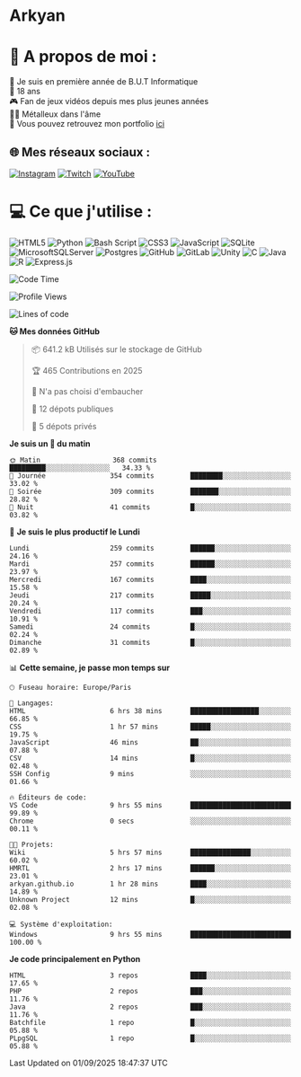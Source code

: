 # Arkyan
 # 💫 A propos de moi :
📖 Je suis en première année de B.U.T Informatique  
🎂 18 ans  
🎮 Fan de jeux vidéos depuis mes plus jeunes années  
🤘🏻 Métalleux dans l'âme  
📕 Vous pouvez retrouvez mon portfolio [ici](https://arkyanportfolio.netlify.app/)

## 🌐 Mes réseaux sociaux :
[![Instagram](https://img.shields.io/badge/Instagram-%23E4405F.svg?logo=Instagram&logoColor=white)](https://instagram.com/arkyan25) [![Twitch](https://img.shields.io/badge/Twitch-%239146FF.svg?logo=Twitch&logoColor=white)](https://twitch.tv/arkyan_) [![YouTube](https://img.shields.io/badge/YouTube-%23FF0000.svg?logo=YouTube&logoColor=white)](https://youtube.com/@arkyan_) 

# 💻 Ce que j'utilise :
![HTML5](https://img.shields.io/badge/html5-%23E34F26.svg?style=for-the-badge&logo=html5&logoColor=white) ![Python](https://img.shields.io/badge/python-3670A0?style=for-the-badge&logo=python&logoColor=ffdd54) ![Bash Script](https://img.shields.io/badge/bash_script-%23121011.svg?style=for-the-badge&logo=gnu-bash&logoColor=white) ![CSS3](https://img.shields.io/badge/css3-%231572B6.svg?style=for-the-badge&logo=css3&logoColor=white) ![JavaScript](https://img.shields.io/badge/javascript-%23323330.svg?style=for-the-badge&logo=javascript&logoColor=%23F7DF1E) ![SQLite](https://img.shields.io/badge/sqlite-%2307405e.svg?style=for-the-badge&logo=sqlite&logoColor=white) ![MicrosoftSQLServer](https://img.shields.io/badge/Microsoft%20SQL%20Server-CC2927?style=for-the-badge&logo=microsoft%20sql%20server&logoColor=white) ![Postgres](https://img.shields.io/badge/postgres-%23316192.svg?style=for-the-badge&logo=postgresql&logoColor=white) ![GitHub](https://img.shields.io/badge/github-%23121011.svg?style=for-the-badge&logo=github&logoColor=white) ![GitLab](https://img.shields.io/badge/gitlab-%23181717.svg?style=for-the-badge&logo=gitlab&logoColor=white) ![Unity](https://img.shields.io/badge/unity-%23000000.svg?style=for-the-badge&logo=unity&logoColor=white)  ![C](https://img.shields.io/badge/c-%2300599C.svg?style=for-the-badge&logo=c&logoColor=white) ![Java](https://img.shields.io/badge/java-%23ED8B00.svg?style=for-the-badge&logo=openjdk&logoColor=white) ![R](https://img.shields.io/badge/r-%23276DC3.svg?style=for-the-badge&logo=r&logoColor=white) ![Express.js](https://img.shields.io/badge/express.js-%23404d59.svg?style=for-the-badge&logo=express&logoColor=%2361DAFB)

<!--START_SECTION:waka-->
![Code Time](http://img.shields.io/badge/Code%20Time-391%20hrs-blue)

![Profile Views](http://img.shields.io/badge/Vues%20du%20profil-0-blue)

![Lines of code](https://img.shields.io/badge/Depuis%20Hello%20World%2C%20j%27ai%20%C3%A9crit-4.0%20million%20Lignes%20de%20code-blue)

**🐱 Mes données GitHub** 

> 📦 641.2 kB Utilisés sur le stockage de GitHub 
 > 
> 🏆 465 Contributions en 2025
 > 
> 🚫 N'a pas choisi d'embaucher
 > 
> 📜 12 dépots publiques 
 > 
> 🔑 5 dépots privés 
 > 
**Je suis un 🐤 du matin** 

```text
🌞 Matin                  368 commits         █████████░░░░░░░░░░░░░░░░   34.33 % 
🌆 Journée                354 commits         ████████░░░░░░░░░░░░░░░░░   33.02 % 
🌃 Soirée                 309 commits         ███████░░░░░░░░░░░░░░░░░░   28.82 % 
🌙 Nuit                   41 commits          █░░░░░░░░░░░░░░░░░░░░░░░░   03.82 % 
```
📅 **Je suis le plus productif le Lundi** 

```text
Lundi                    259 commits         ██████░░░░░░░░░░░░░░░░░░░   24.16 % 
Mardi                    257 commits         ██████░░░░░░░░░░░░░░░░░░░   23.97 % 
Mercredi                 167 commits         ████░░░░░░░░░░░░░░░░░░░░░   15.58 % 
Jeudi                    217 commits         █████░░░░░░░░░░░░░░░░░░░░   20.24 % 
Vendredi                 117 commits         ███░░░░░░░░░░░░░░░░░░░░░░   10.91 % 
Samedi                   24 commits          █░░░░░░░░░░░░░░░░░░░░░░░░   02.24 % 
Dimanche                 31 commits          █░░░░░░░░░░░░░░░░░░░░░░░░   02.89 % 
```


📊 **Cette semaine, je passe mon temps sur** 

```text
🕑︎ Fuseau horaire: Europe/Paris

💬 Langages: 
HTML                     6 hrs 38 mins       █████████████████░░░░░░░░   66.85 % 
CSS                      1 hr 57 mins        █████░░░░░░░░░░░░░░░░░░░░   19.75 % 
JavaScript               46 mins             ██░░░░░░░░░░░░░░░░░░░░░░░   07.88 % 
CSV                      14 mins             █░░░░░░░░░░░░░░░░░░░░░░░░   02.48 % 
SSH Config               9 mins              ░░░░░░░░░░░░░░░░░░░░░░░░░   01.66 % 

🔥 Éditeurs de code: 
VS Code                  9 hrs 55 mins       █████████████████████████   99.89 % 
Chrome                   0 secs              ░░░░░░░░░░░░░░░░░░░░░░░░░   00.11 % 

🐱‍💻 Projets: 
Wiki                     5 hrs 57 mins       ███████████████░░░░░░░░░░   60.02 % 
HMRTL                    2 hrs 17 mins       ██████░░░░░░░░░░░░░░░░░░░   23.01 % 
arkyan.github.io         1 hr 28 mins        ████░░░░░░░░░░░░░░░░░░░░░   14.89 % 
Unknown Project          12 mins             █░░░░░░░░░░░░░░░░░░░░░░░░   02.08 % 

💻 Système d'exploitation: 
Windows                  9 hrs 55 mins       █████████████████████████   100.00 % 
```

**Je code principalement en Python** 

```text
HTML                     3 repos             ████░░░░░░░░░░░░░░░░░░░░░   17.65 % 
PHP                      2 repos             ███░░░░░░░░░░░░░░░░░░░░░░   11.76 % 
Java                     2 repos             ███░░░░░░░░░░░░░░░░░░░░░░   11.76 % 
Batchfile                1 repo              █░░░░░░░░░░░░░░░░░░░░░░░░   05.88 % 
PLpgSQL                  1 repo              █░░░░░░░░░░░░░░░░░░░░░░░░   05.88 % 
```




 Last Updated on 01/09/2025 18:47:37 UTC
<!--END_SECTION:waka-->

<!--START_SECTION:SHOW_PROJECTS-->
<!--END_SECTION:SHOW_PROJECTS-->

<!--START_SECTION:SHOW_LINES_OF_CODE-->
<!--END_SECTION:SHOW_LINES_OF_CODE-->

<!--START_SECTION:SHOW_TOTAL_CODE_TIME-->
<!--END_SECTION:SHOW_TOTAL_CODE_TIME-->

<!--START_SECTION:SHOW_PROFILE_VIEWS-->
<!--END_SECTION:SHOW_PROFILE_VIEWS-->

<!--START_SECTION:SHOW_COMMIT-->
<!--END_SECTION:SHOW_COMMIT-->

<!--START_SECTION:SHOW_DAYS_OF_WEEK-->
<!--END_SECTION:SHOW_DAYS_OF_WEEK-->

<!--START_SECTION:SHOW_LANGUAGE-->
<!--END_SECTION:SHOW_LANGUAGE-->

<!--START_SECTION:SHOW_TIMEZONE-->
<!--END_SECTION:SHOW_TIMEZONE-->

<!--START_SECTION:SHOW_LANGUAGE_PER_REPO-->
<!--END_SECTION:SHOW_LANGUAGE_PER_REPO-->

<!--START_SECTION:SHOW_SHORT_INFO-->
<!--END_SECTION:SHOW_SHORT_INFO-->
